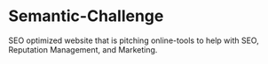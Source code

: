 # Semantic-Challenge

SEO optimized website that is pitching online-tools to help with SEO, Reputation Management, and Marketing. 

